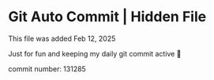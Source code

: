 # Git Auto Commit | Hidden File

This file was added Feb 12, 2025

Just for fun and keeping my daily git commit active 🤪

commit number: 131285
